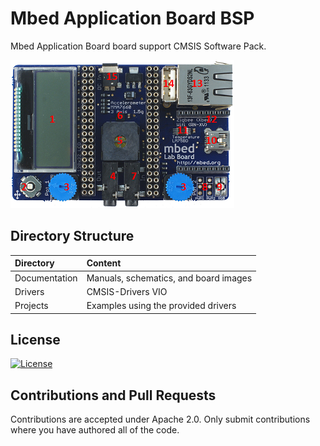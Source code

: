 # Mbed Application Board BSP

Mbed Application Board board support CMSIS Software Pack.

![Mbed Application Board](./Documentation/app_board_front_small_map1.png "Mbed Application Board")

## Directory Structure

| Directory            | Content                                                   |                
|:-------------------- |:--------------------------------------------------------- |
| Documentation        | Manuals, schematics, and board images                     |
| Drivers              | CMSIS-Drivers VIO                                         |
| Projects             | Examples using the provided drivers                       |

## License

[![License](https://img.shields.io/badge/License-Apache%202.0-blue.svg)](https://opensource.org/licenses/Apache-2.0)

## Contributions and Pull Requests

Contributions are accepted under Apache 2.0. Only submit contributions where you have authored all of the code.
